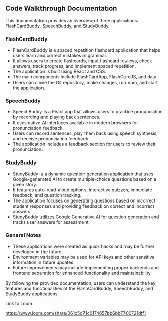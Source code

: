 ## Code Walkthrough Documentation

This documentation provides an overview of three applications: FlashCardBuddy, SpeechBuddy, and StudyBuddy.

### FlashCardBuddy

- FlashCardBuddy is a spaced repetition flashcard application that helps users learn and correct mistakes in grammar.
- It allows users to create flashcards, input flashcard reviews, check answers, track progress, and implement spaced repetition.
- The application is built using React and CSS.
- The main components include FlashCardApp, FlashCardJS, and data.
- Users can clone the Git repository, make changes, run npm, and start the application.

### SpeechBuddy

- SpeechBuddy is a React app that allows users to practice pronunciation by recording and playing back sentences.
- It uses native AI interfaces available in modern browsers for pronunciation feedback.
- Users can record sentences, play them back using speech synthesis, and receive pronunciation feedback.
- The application includes a feedback section for users to review their pronunciation.

### StudyBuddy

- StudyBuddy is a dynamic question generation application that uses Google-generated AI to create multiple-choice questions based on a given story.
- It features auto-read-aloud options, interactive quizzes, immediate feedback, and question tracking.
- The application focuses on generating questions based on incorrect student responses and providing feedback on correct and incorrect answers.
- StudyBuddy utilizes Google Generative AI for question generation and tracks user answers for assessment.

### General Notes

- These applications were created as quick hacks and may be further developed in the future.
- Environment variables may be used for API keys and other sensitive information in future updates.
- Future improvements may include implementing proper backends and frontend separation for enhanced functionality and maintainability.

By following the provided documentation, users can understand the key features and functionalities of the FlashCardBuddy, SpeechBuddy, and StudyBuddy applications.

Link to Loom

https://www.loom.com/share/061c5c71c0174657bb6bb7700721dff1
